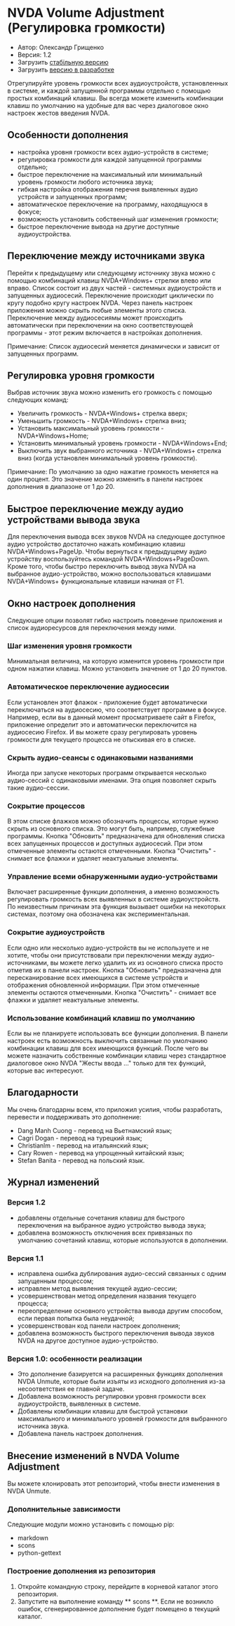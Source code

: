 # NVDA Volume Adjustment (Регулировка громкости)

* Автор: Олександр Грищенко
* Версия: 1.2
* Загрузить [стабільную версию][1]
* Загрузить [версию в разработке][2]

Отрегулируйте уровень громкости всех аудиоустройств, установленных в системе, и каждой запущенной программы отдельно с помощью простых комбинаций клавиш.
Вы всегда можете изменить комбинации клавиш по умолчанию на удобные для вас через диалоговое окно настроек жестов введения NVDA.

## Особенности дополнения
* настройка уровня громкости всех аудио-устройств в системе;
* регулировка громкости для каждой запущенной программы отдельно;
* быстрое переключение на максимальный или минимальный уровень громкости любого источника звука;
* гибкая настройка отображения перечня выявленных аудио устройств и запущенных программ;
* автоматическое переключение на программу, находящуюся в фокусе;
* возможность установить собственный шаг изменения громкости;
* быстрое переключение вывода на другие доступные аудиоустройства.

## Переключение между источниками звука
Перейти к предыдущему или следующему источнику звука можно с помощью комбинаций клавиш NVDA+Windows+ стрелки влево или вправо. Список состоит из двух частей - системных аудиоустройств и запущенных аудиосесий. Переключение происходит циклически по кругу подобно кругу настроек NVDA.
Через панель настроек приложения можно скрыть любые элементы этого списка.
Переключение между аудиосесиямы может происходить автоматически при переключении на окно соответствующей программы - этот режим включается в настройках дополнения.

Примечание: Список аудиосесий меняется динамически и зависит от запущенных программ.

## Регулировка уровня громкости
Выбрав источник звука можно изменить его громкость с помощью следующих команд:
* Увеличить громкость - NVDA+Windows+ стрелка вверх;
* Уменьшить громкость - NVDA+Windows+ стрелка вниз;
* Установить максимальный уровень громкости - NVDA+Windows+Home;
* Установить минимальный уровень громкости - NVDA+Windows+End;
* Выключить звук выбранного источника - NVDA+Windows+ стрелка вниз (когда установлен минимальный уровень громкости).

Примечание: По умолчанию за одно нажатие громкость меняется на один процент. Это значение можно изменить в панели настроек дополнения в диапазоне от 1 до 20.

## Быстрое переключение между аудио устройствами вывода звука
Для переключения вывода всех звуков NVDA на следующее доступное аудио устройство достаточно нажать комбинацию клавиш NVDA+Windows+PageUp.
Чтобы вернуться к предыдущему аудио устройству воспользуйтесь командой NVDA+Windows+PageDown.
Кроме того, чтобы быстро переключить вывод звука NVDA на выбранное аудио-устройство, можно воспользоваться клавишами NVDA+Windows+ функциональные клавиши начиная от F1.

## Окно настроек дополнения
Следующие опции позволят гибко настроить поведение приложения и список аудиоресурсов для переключения между ними.

### Шаг изменения уровня громкости
Минимальная величина, на которую изменится уровень громкости при одном нажатии клавиш. Можно установить значение от 1 до 20 пунктов.

### Автоматическое переключение аудиосесии
Если установлен этот флажок - приложение будет автоматически переключаться на аудиосесию, что соответствует программе в фокусе.
Например, если вы в данный момент просматриваете сайт в Firefox, приложение определит это и автоматически переключится на аудиосесию Firefox. И вы можете сразу регулировать уровень громкости для текущего процесса не отыскивая его в списке.

### Скрыть аудио-сеансы с одинаковыми названиями
Иногда при запуске некоторых программ открывается несколько аудио-сессий с одинаковыми именами. Эта опция позволяет скрыть такие аудио-сессии.

### Сокрытие процессов
В этом списке флажков можно обозначить процессы, которые нужно скрыть из основного списка. Это могут быть, например, служебные программы.
Кнопка "Обновить" предназначена для обновления списка всех запущенных процессов и доступных аудиосесий. При этом отмеченные элементы остаются отмеченными.
Кнопка "Очистить" - снимает все флажки и удаляет неактуальные элементы.

### Управление всеми обнаруженными аудио-устройствами
Включает расширенные функции дополнения, а именно возможность регулировать громкость всех выявленных в системе аудиоустройств.
По неизвестным причинам эта функция вызывает ошибки на некоторых системах, поэтому она обозначена как экспериментальная.

### Сокрытие аудиоустройств
Если одно или несколько аудио-устройств вы не используете и не хотите, чтобы они присутствовали при переключении между аудио-источниками, вы можете легко удалить их из основного списка просто отметив их в панели настроек.
Кнопка "Обновить" предназначена для пересканирование всех имеющихся в системе устройств и отображения обновленной информации. При этом отмеченные элементы остаются отмеченными.
Кнопка "Очистить" - снимает все флажки и удаляет неактуальные элементы.

### Использование комбинаций клавиш по умолчанию
Если вы не планируете использовать все функции дополнения. В панели настроек есть возможность выключить связанные по умолчанию комбинации клавиш для всех имеющихся функций. После чего вы можете назначить собственные комбинации клавиш через стандартное диалоговое окно NVDA "Жесты ввода ..." только для тех функций, которые вас интересуют.

## Благодарности
Мы очень благодарны всем, кто приложил усилия, чтобы разработать, перевести и поддерживать это дополнение:
* Dang Manh Cuong - перевод на Вьетнамский язык;
* Cagri Dogan - перевод на турецкий язык;
* Christianlm - перевод на итальянский язык;
* Cary Rowen - перевод на упрощенный китайский язык;
* Stefan Banita - перевод на польский язык.

## Журнал изменений

### Версия 1.2
* добавлены отдельные сочетания клавиш для быстрого переключения на выбранное аудио устройство вывода звука;
* добавлена возможность отключения всех привязаных по умолчанию сочетаний клавиш, которые используются в дополнении.

### Версия 1.1
* исправлена ошибка дублирования аудио-сессий связанных с одним запущенным процессом;
* исправлен метод выявления текущей аудио-сессии;
* усовершенствован метод определения названия текущего процесса;
* переопределение основного устройства вывода другим способом, если первая попытка была неудачной;
* усовершенствован код панели настроек дополнения;
* добавлена возможность быстрого переключения вывода звуков NVDA на другое доступное аудио-устройство.

### Версия 1.0: особенности реализации
* Это дополнение базируется на расширенных функциях дополнения NVDA Unmute, которые были изъяты из исходного дополнения из-за несоответствия ее главной задаче.
* Добавлена ​​возможность регулировки уровня громкости всех аудиоустройств, выявленных в системе.
* Добавлены комбинации клавиш для быстрой установки максимального и минимального уровней громкости для выбранного источника звука.
* Добавлена ​​панель настроек дополнения.

## Внесение изменений в NVDA Volume Adjustment
Вы можете клонировать этот репозиторий, чтобы внести изменения в NVDA Unmute.

### Дополнительные зависимости
Следующие модули можно установить с помощью pip:
- markdown
- scons
- python-gettext

### Построение дополнения из репозитория
1. Откройте командную строку, перейдите в корневой каталог этого репозитория.
2. Запустите на выполнение команду ** scons **. Если не возникло ошибок, сгенерированное дополнение будет помещено в текущий каталог.

[1]: https://github.com/grisov/NVDA_Volume_Adjustment/releases/download/v1.2/volumeAdjustment-1.2.nvda-addon
[2]: https://github.com/grisov/NVDA_Volume_Adjustment/releases/download/v1.2/volumeAdjustment-1.2.nvda-addon
